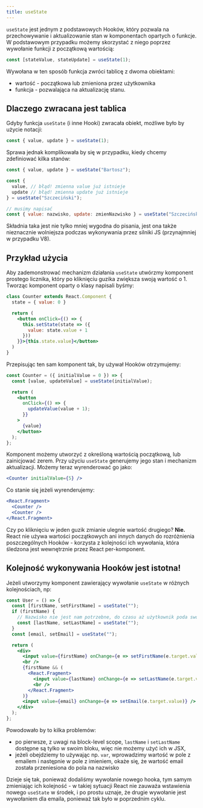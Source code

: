 ```yaml
---
title: useState
---
```


`useState` jest jednym z podstawowych Hooków, który pozwala na przechowywanie i aktualizowanie stan w komponentach opartych o funkcje. W podstawowym przypadku możemy skorzystać z niego poprzez wywołanie funkcji z początkową wartością:

```js
const [stateValue, stateUpdate] = useState(1);
```

Wywołana w ten sposób funkcja zwróci tablicę z dwoma obiektami:

- wartość - początkowa lub zmieniona przez użytkownika
- funkcja - pozwalająca na aktualizację stanu.

## Dlaczego zwracana jest tablica

Gdyby funkcja `useState` (i inne Hooki) zwracała obiekt, możliwe było by użycie notacji:

```js
const { value, update } = useState(1);
```

Sprawa jednak komplikowała by się w przypadku, kiedy chcemy zdefiniować kilka stanów:

```js
const { value, update } = useState("Bartosz");

const {
  value, // błąd! zmienna value już istnieje
  update // błąd! zmienna update już istnieje
} = useState("Szczeciński");

// musimy napisać
const { value: nazwisko, update: zmienNazwisko } = useState("Szczeciński");
```

Składnia taka jest nie tylko mniej wygodna do pisania, jest ona także nieznacznie wolniejsza podczas wykonywania przez silniki JS (przynajmniej w przypadku V8).

## Przykład użycia

Aby zademonstrować mechanizm działania `useState` utwórzmy komponent prostego licznika, który po kliknięciu guzika zwiększa swoją wartość o 1. Tworząc komponent oparty o klasy napisali byśmy:

```jsx
class Counter extends React.Component {
  state = { value: 0 }

  return (
    <button onClick={() => {
      this.setState(state => ({
        value: state.value + 1
      }))
    }}>{this.state.value}</button>
  )
}
```

Przepisując ten sam komponent tak, by używał Hooków otrzymujemy:

```jsx
const Counter = ({ initialValue = 0 }) => {
  const [value, updateValue] = useState(initialValue);

  return (
    <button
      onClick={() => {
        updateValue(value + 1);
      }}
    >
      {value}
    </button>
  );
};
```

Komponent możemy utworzyć z określoną wartością początkową, lub zainicjować zerem. Przy użyciu `useState` generujemy jego stan i mechanizm aktualizacji. Możemy teraz wyrenderować go jako:

```jsx
<Counter initialValue={5} />
```

Co stanie się jeżeli wyrenderujemy:

```jsx
<React.Fragment>
  <Counter />
  <Counter />
</React.Fragment>
```

Czy po kliknięciu w jeden guzik zmianie ulegnie wartość drugiego? **Nie.** React nie używa wartości początkowych ani innych danych do rozróżnienia poszczególnych Hooków - korzysta z kolejności ich wywołania, która śledzona jest wewnętrznie przez React per-komponent.

## Kolejność wykonywania Hooków jest istotna!

Jeżeli utworzymy komponent zawierający wywołanie `useState` w różnych kolejnościach, np:

```jsx
const User = () => {
  const [firstName, setFirstName] = useState("");
  if (firstName) {
    // Nazwisko nie jest nam potrzebne, do czasu aż użytkownik poda swoje imie
    const [lastName, setLastName] = useState("");
  }
  const [email, setEmail] = useState("");

  return (
    <div>
      <input value={firstName} onChange={e => setFirstName(e.target.value)} />
      <br />
      {firstName && (
        <React.Fragment>
          <input value={lastName} onChange={e => setLastName(e.target.value)} />
          <br />
        </React.Fragment>
      )}
      <input value={email} onChange={e => setEmail(e.target.value)} />
    </div>
  );
};
```

Powodowało by to kilka problemów:

- po pierwsze, z uwagi na block-level scope, `lastName` i `setLastName` dostępne są tylko w swoim bloku, więc nie możemy użyć ich w JSX,
- jeżeli obejdziemy to używając np. `var`, wprowadzimy wartość w pole z emailem i następnie w pole z imieniem, okaże się, że wartość email została przeniesiona do pola na nazwisko

Dzieje się tak, ponieważ dodaliśmy wywołanie nowego hooka, tym samym zmieniając ich kolejność - w takiej sytuacji React nie zauważa wstawienia nowego `useState` w środek, i po prostu uznaje, że drugie wywołanie jest wywołaniem dla emaila, ponieważ tak było w poprzednim cyklu.
